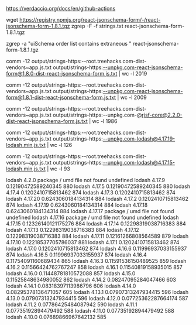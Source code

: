 https://verdaccio.org/docs/en/github-actions

wget https://registry.npmjs.org/react-jsonschema-form/-/react-jsonschema-form-1.8.1.tgz
zgrep -F -f strings.txt react-jsonschema-form-1.8.1.tgz

zgrep -a "uiSchema order list contains extraneous " react-jsonschema-form-1.8.1.tgz

comm -12 output/strings-https:--root.treehacks.com-dist-vendors~app.js.txt output/strings-https:--unpkg.com-react-jsonschema-form@1.8.0-dist-react-jsonschema-form.js.txt | wc -l
2019

comm -12 output/strings-https:--root.treehacks.com-dist-vendors~app.js.txt output/strings-https:--unpkg.com-react-jsonschema-form@1.8.1-dist-react-jsonschema-form.js.txt | wc -l
2009

comm -12 output/strings-https:--root.treehacks.com-dist-vendors~app.js.txt output/strings-https:--unpkg.com-@rjsf-core@2.2.0-dist-react-jsonschema-form.js.txt | wc -l
1986

comm -12 output/strings-https:--root.treehacks.com-dist-vendors~app.js.txt output/strings-https:--unpkg.com-lodash@4.17.19-lodash.min.js.txt | wc -l
126

comm -12 output/strings-https:--root.treehacks.com-dist-vendors~app.js.txt output/strings-https:--unpkg.com-lodash@4.17.15-lodash.min.js.txt | wc -l
93



lodash 4.2.0 package / umd file not found undefined
lodash 4.17.9 0.12190472589240345 880
lodash 4.17.5 0.12190472589240345 880
lodash 4.17.4 0.1202410715813462 874
lodash 4.17.3 0.1202410715813462 874
lodash 4.17.20 0.6243060184134314 884
lodash 4.17.2 0.1202410715813462 874
lodash 4.17.19 0.6243060184134314 884
lodash 4.17.18 0.6243060184134314 884
lodash 4.17.17 package / umd file not found undefined
lodash 4.17.16 package / umd file not found undefined
lodash 4.17.15 0.12326140121175276 884
lodash 4.17.14 0.12298319038716383 884
lodash 4.17.13 0.12298319038716383 884
lodash 4.17.12 0.12298319038716383 884
lodash 4.17.11 0.12161266808564589 879
lodash 4.17.10 0.12218537705786037 881
lodash 4.17.1 0.1202410715813462 874
lodash 4.17.0 0.1202410715813462 874
lodash 4.16.6 0.11996937033155937 874
lodash 4.16.5 0.11996937033155937 874
lodash 4.16.4 0.11754091160689434 865
lodash 4.16.3 0.11591536150489525 859
lodash 4.16.2 0.11566424762767247 858
lodash 4.16.1 0.11540819158935015 857
lodash 4.16.0 0.11448781810572088 857
lodash 4.15.0 0.11525848634980052 862
lodash 4.14.2 0.08247095284047466 603
lodash 4.14.1 0.08318397113986796 606
lodash 4.14.0 0.08295378136471057 605
lodash 4.13.1 0.07907313247934415 596
lodash 4.13.0 0.07907313247934415 596
lodash 4.12.0 0.07725362287664174 587
lodash 4.11.2 0.07786425484087942 590
lodash 4.11.1 0.07735192894479492 588
lodash 4.11.0 0.07735192894479492 588
lodash 4.10.0 0.07689866967642132 585